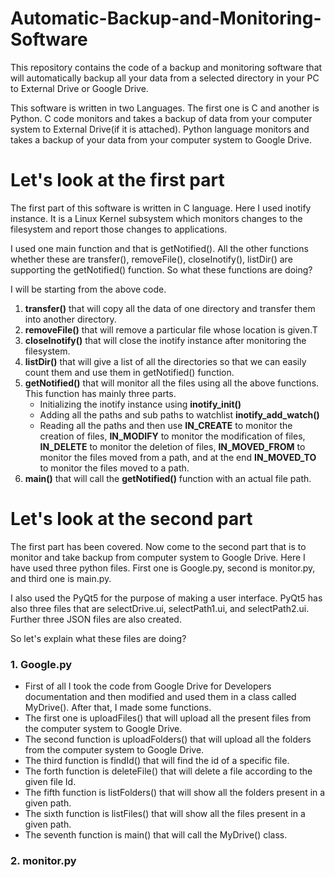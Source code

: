 # Automatic-Backup-and-Monitoring-Software
This repository contains the code of a backup and monitoring software that will automatically backup all your data from a selected directory in your PC to External Drive or Google Drive.

This software is written in two Languages. The first one is C and another is Python. 
C code monitors and takes a backup of data from your computer system to External Drive(if it is attached). Python language monitors and takes a backup of your data from your computer system to Google Drive.

# Let's look at the first part
The first part of this software is written in C language. Here I used inotify instance. It is a Linux Kernel subsystem which monitors changes to the filesystem and report those changes to applications.

I used one main function and that is getNotified(). All the other functions whether these are transfer(), removeFile(), closeInotify(), listDir() are supporting the getNotified() function. So what these functions are doing?

I will be starting from the above code. 

1. **transfer()** that will copy all the data of one directory and transfer them into another directory. 
2. **removeFile()** that will remove a particular file whose location is given.T
3. **closeInotify()** that will close the inotify instance after monitoring the filesystem.
4. **listDir()** that will give a list of all the directories so that we can easily count them and use them in getNotified() function.
5. **getNotified()** that will monitor all the files using all the above functions. This function has mainly three parts. 
   + Initializing the inotify instance using **inotify_init()**
   + Adding all the paths and sub paths to watchlist **inotify_add_watch()**
   + Reading all the paths and then use **IN_CREATE** to monitor the creation of files, **IN_MODIFY** to monitor the modification of files, **IN_DELETE** to monitor the deletion of files, **IN_MOVED_FROM** to monitor the files moved from a path, and at the end **IN_MOVED_TO** to monitor the files moved to a path. 
6. **main()** that will call the **getNotified()** function with an actual file path.

# Let's look at the second part
The first part has been covered. Now come to the second part that is to monitor and take backup from computer system to Google Drive. Here I have used three python files. First one is Google.py, second is monitor.py, and third one is main.py.

I also used the PyQt5 for the purpose of making a user interface. PyQt5 has also three files that are selectDrive.ui, selectPath1.ui, and selectPath2.ui. Further three JSON files are also created. 

So let's explain what these files are doing?

### 1. Google.py
   + First of all I took the code from Google Drive for Developers documentation and then modified and used them in a class called MyDrive(). After that, I made some functions. 
   + The first one is uploadFiles() that will upload all the present files from the computer system to Google Drive.
   + The second function is uploadFolders() that will upload all the folders from the computer system to Google Drive.
   + The third function is findId() that will find the id of a specific file.
   + The forth function is deleteFile() that will delete a file according to the given file Id.
   + The fifth function is listFolders() that will show all the folders present in a given path.
   + The sixth function is listFiles() that will show all the files present in a given path.
   + The seventh function is main() that will call the MyDrive() class.
### 2. monitor.py




